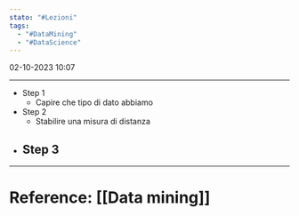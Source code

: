 ```yaml
---
stato: "#Lezioni"
tags:
  - "#DataMining"
  - "#DataScience"
---
```

02-10-2023 10:07

--- 
- Step 1
	- Capire che tipo di dato abbiamo
- Step 2
	- Stabilire una misura di distanza
- Step 3
	- 










---
# Reference: [[Data mining]]